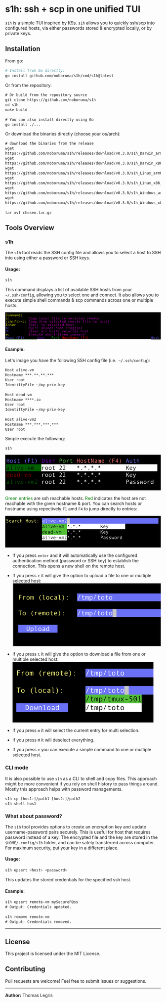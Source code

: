 # s1h: ssh + scp in one unified TUI

`s1h` is a simple TUI inspired by [K9s](https://github.com/derailed/k9s).
`s1h` allows you to quickly ssh/scp into configured hosts, via either passwords stored & encrypted locally, or by private keys.

## Installation

From go:
```sh
# Install from Go directly:
go install github.com/noboruma/s1h/cmd/s1h@latest

```
Or from the repository:
```
# Or build from the repository source
git clone https://github.com/noboruma/s1h
cd s1h
make build

# You can also install directly using Go
go install ./...
```

Or download the binaries directly (choose your os/arch):

```
# download the binaries from the release
wget https://github.com/noboruma/s1h/releases/download/v0.3.0/s1h_Darwin_arm64.tar.gz
wget https://github.com/noboruma/s1h/releases/download/v0.3.0/s1h_Darwin_x86_64.tar.gz
wget https://github.com/noboruma/s1h/releases/download/v0.3.0/s1h_Linux_arm64.tar.gz
wget https://github.com/noboruma/s1h/releases/download/v0.3.0/s1h_Linux_x86_64.tar.gz
wget https://github.com/noboruma/s1h/releases/download/v0.3.0/s1h_Windows_arm64.zip
wget https://github.com/noboruma/s1h/releases/download/v0.3.0/s1h_Windows_x86_64.zip

tar xvf chosen.tar.gz
```

## Tools Overview

### s1h

The `s1h` tool reads the SSH config file and allows you to select a host to SSH into using either a password or SSH keys.

#### Usage:

```sh
s1h
```
This command displays a list of available SSH hosts from your `~/.ssh/config`, allowing you to select one and connect. It also allows you to execute simple shell commands & scp commands across one or multiple hosts.

![main header](.github/assets/header.png)

#### Example:

Let's image you have the following SSH config file (i.e.` ~/.ssh/config`):
```
Host alive-vm
Hostname ***.**.**.***
User root
IdentiftyFile ~/my-priv-key

Host dead-vm
Hostname ****.io
User root
IdentiftyFile ~/my-priv-key

Host alive-vm2
Hostname ***.***.***.***
User root
```
Simple execute the following:
```
s1h
```
![main output](.github/assets/main.png)

<span style="color:green">Green entries</span> are ssh reachable hosts. <span style="color:green">Red</span> indicates the host are not reachable with the given hostname & port.
You can search hosts or hostname using repectively `F1` amd `F4` to jump directly to entries:

![main output](.github/assets/search.png)

- If you press `enter` and it will automatically use the configured authentication method (password or SSH key) to establish the connection. This opens a new shell on the remote host.

- If you press `c` it will give the option to upload a file to one or multiple selected host:
![main output](.github/assets/upload.png)

- If you press `C` it will give the option to download a file from one or multiple selected host:
![main output](.github/assets/download.png)

- If you press `m` it will select the current entry for multi selection.

- If you press `M` it will deselect everything.

- If you press `e` you can execute a simple command to one or multiple selected host.

### CLI mode

It is also possible to use `s1h` as a CLI to shell and copy files.
This approach might be more convenient if you rely on shell history to pass things around.
Mostly this approach helps with password managements.
```
s1h cp [hos1:]/path1 [hos2:]/path2
s1h shell hos1
```

### What about password?

The `s1h` tool provides options to create an encryption key and update username-password pairs securely. This is useful for host that requires password instead of a key.
The encrypted file and the key are stored in the `$HOME/.config/s1h` folder, and can be safely transferred across computer. For maximum security, put your key in a different place.

#### Usage:

```sh
s1h upsert <host> <password>
```
This updates the stored credentials for the specified ssh host.

#### Example:

```
s1h upsert remote-vm mySecureP@ss
# Output: Credentials updated.

s1h remove remote-vm
# Output: Credentials removed.
```

---

## License

This project is licensed under the MIT License.

## Contributing

Pull requests are welcome! Feel free to submit issues or suggestions.

---

**Author:** Thomas Legris

